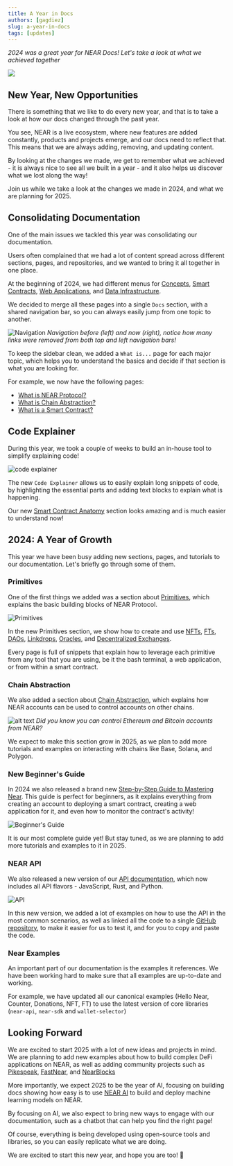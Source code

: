 ```yaml
---
title: A Year in Docs
authors: [gagdiez]
slug: a-year-in-docs
tags: [updates]
---
```


*2024 was a great year for NEAR Docs! Let's take a look at what we achieved together*

<p><img src="/docs/blog/2024-review/2024-blog.jpg" /></p>

<!-- truncate -->

## New Year, New Opportunities

There is something that we like to do every new year, and that is to take a look at how our docs changed through the past year.

You see, NEAR is a live ecosystem, where new features are added constantly, products and projects emerge, and our docs need to reflect that. This means that we are always adding, removing, and updating content.

By looking at the changes we made, we get to remember what we achieved - it is always nice to see all we built in a year - and it also helps us discover what we lost along the way!

Join us while we take a look at the changes we made in 2024, and what we are planning for 2025.

## Consolidating Documentation

One of the main issues we tackled this year was consolidating our documentation.

Users often complained that we had a lot of content spread across different sections, pages, and repositories, and we wanted to bring it all together in one place.

At the beginning of 2024, we had different menus for [Concepts](/concepts/basics/protocol), [Smart Contracts](/build/smart-contracts/what-is), [Web Applications](/build/web3-apps/what-is), and [Data Infrastructure](/build/data-infrastructure/what-is).

We decided to merge all these pages into a single `Docs` section, with a shared navigation bar, so you can always easily jump from one topic to another.

![Navigation](/docs/blog/2024-review/2024-blog.jpg)
_Navigation before (left) and now (right), notice how many links were removed from both top and left navigation bars!_

To keep the sidebar clean, we added a `What is...` page for each major topic, which helps you to understand the basics and decide if that section is what you are looking for.

For example, we now have the following pages:

- [What is NEAR Protocol?](/concepts/basics/protocol)
- [What is Chain Abstraction?](/build/chain-abstraction/what-is)
- [What is a Smart Contract?](/build/smart-contracts/what-is)

## Code Explainer

During this year, we took a couple of weeks to build an in-house tool to simplify explaining code!

![code explainer](/docs/blog/2024-review/2024-blog-2.jpg)

The new `Code Explainer` allows us to easily explain long snippets of code, by highlighting the essential parts and adding text blocks to explain what is happening.

Our new [Smart Contract Anatomy](/build/smart-contracts/anatomy/) section looks amazing and is much easier to understand now!

## 2024: A Year of Growth

This year we have been busy adding new sections, pages, and tutorials to our documentation. Let's briefly go through some of them.

### Primitives

One of the first things we added was a section about [Primitives](/build/primitives/what-is), which explains the basic building blocks of NEAR Protocol.

![Primitives](/docs/blog/2024-review/2024-blog-3.jpg)

In the new Primitives section, we show how to create and use [NFTs](/build/primitives/nft), [FTs](/build/primitives/ft), [DAOs](/build/primitives/dao), [Linkdrops](/build/primitives/linkdrop), [Oracles](/build/primitives/oracles), and [Decentralized Exchanges](/build/primitives/dex).

Every page is full of snippets that explain how to leverage each primitive from any tool that you are using, be it the bash terminal, a web application, or from within a smart contract.

### Chain Abstraction

We also added a section about [Chain Abstraction](/build/chain-abstraction/what-is), which explains how NEAR accounts can be used to control accounts on other chains.

![alt text](/docs/blog/2024-review/2024-blog-4.jpg)
_Did you know you can control Ethereum and Bitcoin accounts from NEAR?_

We expect to make this section grow in 2025, as we plan to add more tutorials and examples on interacting with chains like Base, Solana, and Polygon.

### New Beginner's Guide

In 2024 we also released a brand new [Step-by-Step Guide to Mastering Near](/tutorials/auction/introduction). This guide is perfect for beginners, as it explains everything from creating an account to deploying a smart contract, creating a web application for it, and even how to monitor the contract's activity!

![Beginner's Guide](/docs/blog/2024-review/2024-blog-5.jpg)

It is our most complete guide yet! But stay tuned, as we are planning to add more tutorials and examples to it in 2025.

### NEAR API

We also released a new version of our [API documentation](/tools/near-api), which now includes all API flavors - JavaScript, Rust, and Python.

![API](/docs/blog/2024-review/2024-blog-6.jpg)

In this new version, we added a lot of examples on how to use the API in the most common scenarios, as well as linked all the code to a single [GitHub repository](https://github.com/near-examples), to make it easier for us to test it, and for you to copy and paste the code.

### Near Examples

An important part of our documentation is the examples it references. We have been working hard to make sure that all examples are up-to-date and working.

For example, we have updated all our canonical examples (Hello Near, Counter, Donations, NFT, FT) to use the latest version of core libraries (`near-api`, `near-sdk` and `wallet-selector`)

## Looking Forward

We are excited to start 2025 with a lot of new ideas and projects in mind. We are planning to add new examples about how to build complex DeFi applications on NEAR, as well as adding community projects such as [Pikespeak](https://doc.pikespeak.ai/), [FastNear](https://github.com/fastnear/explorer-api), and [NearBlocks](https://api.nearblocks.io/api-docs/)

More importantly, we expect 2025 to be the year of AI, focusing on building docs showing how easy is to use [NEAR AI](https://near.ai) to build and deploy machine learning models on NEAR.

By focusing on AI, we also expect to bring new ways to engage with our documentation, such as a chatbot that can help you find the right page!

Of course, everything is being developed using open-source tools and libraries, so you can easily replicate what we are doing.

We are excited to start this new year, and hope you are too! 🚀
